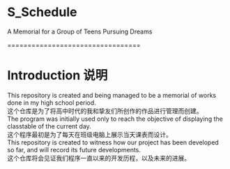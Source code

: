 # S_Schedule
A Memorial for a Group of Teens Pursuing Dreams


=================================
# Introduction 说明
This repository is created and being managed to be a memorial of works done in my high school period.<br/>
这个仓库是为了将高中时代的我和挚友们所创作的作品进行管理而创建。<br/>
The program was initially used only to reach the objective of displaying the classtable of the current day.<br/>
这个程序最初是为了每天在班级电脑上展示当天课表而设计。<br/>
This repository is created to witness how our project has been developed so far, and will record its future developments.<br/>
这个仓库将会见证我们程序一直以来的开发历程，以及未来的进展。<br/>
